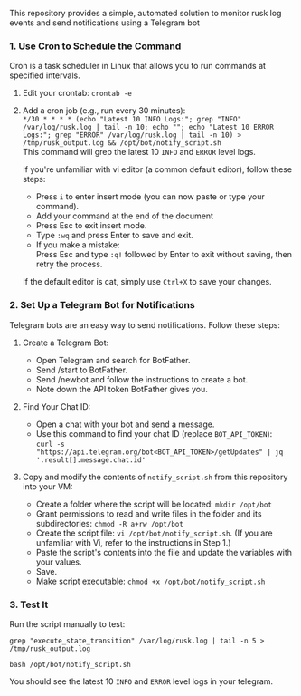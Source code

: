 This repository provides a simple, automated solution to monitor rusk log events and send notifications using a Telegram bot

### 1. Use Cron to Schedule the Command 
Cron is a task scheduler in Linux that allows you to run commands at specified intervals. 
 
1. Edit your crontab:
   ```crontab -e```
2. Add a cron job (e.g., run every 30 minutes):\
   ```*/30 * * * * (echo "Latest 10 INFO Logs:"; grep "INFO" /var/log/rusk.log | tail -n 10; echo ""; echo "Latest 10 ERROR Logs:"; grep "ERROR" /var/log/rusk.log | tail -n 10) > /tmp/rusk_output.log && /opt/bot/notify_script.sh```\
   This command will grep the latest 10 ```INFO``` and ```ERROR``` level logs.
   
   If you're unfamiliar with vi editor (a common default editor), follow these steps:
   - Press ```i``` to enter insert mode (you can now paste or type your command).
   - Add your command at the end of the document
   - Press Esc to exit insert mode.
   - Type ```:wq``` and press Enter to save and exit.
   - If you make a mistake:\
     Press Esc and type ```:q!``` followed by Enter to exit without saving, then retry the process.

   If the default editor is cat, simply use ```Ctrl+X``` to save your changes.
     

### 2. Set Up a Telegram Bot for Notifications 
Telegram bots are an easy way to send notifications. Follow these steps: 

1. Create a Telegram Bot: 
   - Open Telegram and search for BotFather. 
   - Send /start to BotFather. 
   - Send /newbot and follow the instructions to create a bot. 
   - Note down the API token BotFather gives you. 
 
2. Find Your Chat ID: 
   - Open a chat with your bot and send a message. 
   - Use this command to find your chat ID (replace `BOT_API_TOKEN`): \
     ```curl -s "https://api.telegram.org/bot<BOT_API_TOKEN>/getUpdates" | jq '.result[].message.chat.id'```

3. Copy and modify the contents of ```notify_script.sh``` from this repository into your VM:
   - Create a folder where the script will be located: ```mkdir /opt/bot```
   - Grant permissions to read and write files in the folder and its subdirectories: ```chmod -R a+rw /opt/bot```
   - Create the script file: ```vi /opt/bot/notify_script.sh```. (If you are unfamiliar with Vi, refer to the instructions in Step 1.)
   - Paste the script's contents into the file and update the variables with your values.
   - Save.
   - Make script executable: ```chmod +x /opt/bot/notify_script.sh ```

### 3. Test It 
Run the script manually to test: 
```
grep "execute_state_transition" /var/log/rusk.log | tail -n 5 > /tmp/rusk_output.log
```
```
bash /opt/bot/notify_script.sh
```
You should see the latest 10 ```INFO``` and ```ERROR``` level logs in your telegram. 

